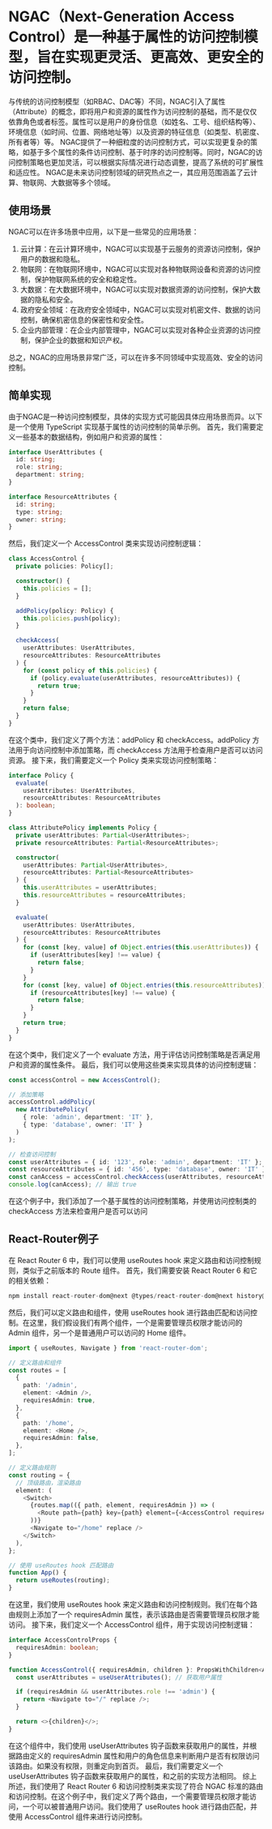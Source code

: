 # NGAC（Next-Generation Access Control）是一种基于属性的访问控制模型，旨在实现更灵活、更高效、更安全的访问控制。
与传统的访问控制模型（如RBAC、DAC等）不同，NGAC引入了属性（Attribute）的概念，即将用户和资源的属性作为访问控制的基础，而不是仅仅依靠角色或者标签。属性可以是用户的身份信息（如姓名、工号、组织结构等）、环境信息（如时间、位置、网络地址等）以及资源的特征信息（如类型、机密度、所有者等）等。
NGAC提供了一种细粒度的访问控制方式，可以实现更复杂的策略，如基于多个属性的条件访问控制、基于时序的访问控制等。同时，NGAC的访问控制策略也更加灵活，可以根据实际情况进行动态调整，提高了系统的可扩展性和适应性。
NGAC是未来访问控制领域的研究热点之一，其应用范围涵盖了云计算、物联网、大数据等多个领域。
## 使用场景
NGAC可以在许多场景中应用，以下是一些常见的应用场景：

1. 云计算：在云计算环境中，NGAC可以实现基于云服务的资源访问控制，保护用户的数据和隐私。
2. 物联网：在物联网环境中，NGAC可以实现对各种物联网设备和资源的访问控制，保护物联网系统的安全和稳定性。
3. 大数据：在大数据环境中，NGAC可以实现对数据资源的访问控制，保护大数据的隐私和安全。
4. 政府安全领域：在政府安全领域中，NGAC可以实现对机密文件、数据的访问控制，确保机密信息的保密性和安全性。
5. 企业内部管理：在企业内部管理中，NGAC可以实现对各种企业资源的访问控制，保护企业的数据和知识产权。

总之，NGAC的应用场景非常广泛，可以在许多不同领域中实现高效、安全的访问控制。
## 简单实现
由于NGAC是一种访问控制模型，具体的实现方式可能因具体应用场景而异。以下是一个使用 TypeScript 实现基于属性的访问控制的简单示例。
首先，我们需要定义一些基本的数据结构，例如用户和资源的属性：
```typescript
interface UserAttributes {
  id: string;
  role: string;
  department: string;
}

interface ResourceAttributes {
  id: string;
  type: string;
  owner: string;
}

```
然后，我们定义一个 AccessControl 类来实现访问控制逻辑：
```typescript
class AccessControl {
  private policies: Policy[];

  constructor() {
    this.policies = [];
  }

  addPolicy(policy: Policy) {
    this.policies.push(policy);
  }

  checkAccess(
    userAttributes: UserAttributes,
    resourceAttributes: ResourceAttributes
  ) {
    for (const policy of this.policies) {
      if (policy.evaluate(userAttributes, resourceAttributes)) {
        return true;
      }
    }
    return false;
  }
}

```
在这个类中，我们定义了两个方法：addPolicy 和 checkAccess。addPolicy 方法用于向访问控制中添加策略，而 checkAccess 方法用于检查用户是否可以访问资源。
接下来，我们需要定义一个 Policy 类来实现访问控制策略：
```typescript
interface Policy {
  evaluate(
    userAttributes: UserAttributes,
    resourceAttributes: ResourceAttributes
  ): boolean;
}

class AttributePolicy implements Policy {
  private userAttributes: Partial<UserAttributes>;
  private resourceAttributes: Partial<ResourceAttributes>;

  constructor(
    userAttributes: Partial<UserAttributes>,
    resourceAttributes: Partial<ResourceAttributes>
  ) {
    this.userAttributes = userAttributes;
    this.resourceAttributes = resourceAttributes;
  }

  evaluate(
    userAttributes: UserAttributes,
    resourceAttributes: ResourceAttributes
  ) {
    for (const [key, value] of Object.entries(this.userAttributes)) {
      if (userAttributes[key] !== value) {
        return false;
      }
    }
    for (const [key, value] of Object.entries(this.resourceAttributes)) {
      if (resourceAttributes[key] !== value) {
        return false;
      }
    }
    return true;
  }
}

```
在这个类中，我们定义了一个 evaluate 方法，用于评估访问控制策略是否满足用户和资源的属性条件。
最后，我们可以使用这些类来实现具体的访问控制逻辑：
```typescript
const accessControl = new AccessControl();

// 添加策略
accessControl.addPolicy(
  new AttributePolicy(
    { role: 'admin', department: 'IT' },
    { type: 'database', owner: 'IT' }
  )
);

// 检查访问控制
const userAttributes = { id: '123', role: 'admin', department: 'IT' };
const resourceAttributes = { id: '456', type: 'database', owner: 'IT' };
const canAccess = accessControl.checkAccess(userAttributes, resourceAttributes);
console.log(canAccess); // 输出 true

```
在这个例子中，我们添加了一个基于属性的访问控制策略，并使用访问控制类的 checkAccess 方法来检查用户是否可以访问
## React-Router例子
在 React Router 6 中，我们可以使用 useRoutes hook 来定义路由和访问控制规则，类似于之前版本的 Route 组件。
首先，我们需要安装 React Router 6 和它的相关依赖：
```typescript
npm install react-router-dom@next @types/react-router-dom@next history@5

```
然后，我们可以定义路由和组件，使用 useRoutes hook 进行路由匹配和访问控制。在这里，我们假设我们有两个组件，一个是需要管理员权限才能访问的 Admin 组件，另一个是普通用户可以访问的 Home 组件。
```typescript
import { useRoutes, Navigate } from 'react-router-dom';

// 定义路由和组件
const routes = [
  {
    path: '/admin',
    element: <Admin />,
    requiresAdmin: true,
  },
  {
    path: '/home',
    element: <Home />,
    requiresAdmin: false,
  },
];

// 定义路由规则
const routing = {
  // 顶级路由，渲染路由
  element: (
    <Switch>
      {routes.map(({ path, element, requiresAdmin }) => (
        <Route path={path} key={path} element={<AccessControl requiresAdmin={requiresAdmin}>{element}</AccessControl>} />
      ))}
      <Navigate to="/home" replace />
    </Switch>
  ),
};

// 使用 useRoutes hook 匹配路由
function App() {
  return useRoutes(routing);
}

```
在这里，我们使用 useRoutes hook 来定义路由和访问控制规则。我们在每个路由规则上添加了一个 requiresAdmin 属性，表示该路由是否需要管理员权限才能访问。
接下来，我们定义一个 AccessControl 组件，用于实现访问控制逻辑：
```typescript
interface AccessControlProps {
  requiresAdmin: boolean;
}

function AccessControl({ requiresAdmin, children }: PropsWithChildren<AccessControlProps>) {
  const userAttributes = useUserAttributes(); // 获取用户属性

  if (requiresAdmin && userAttributes.role !== 'admin') {
    return <Navigate to="/" replace />;
  }

  return <>{children}</>;
}

```
在这个组件中，我们使用 useUserAttributes 钩子函数来获取用户的属性，并根据路由定义的 requiresAdmin 属性和用户的角色信息来判断用户是否有权限访问该路由。如果没有权限，则重定向到首页。
最后，我们需要定义一个 useUserAttributes 钩子函数来获取用户的属性，和之前的实现方法相同。
综上所述，我们使用了 React Router 6 和访问控制类来实现了符合 NGAC 标准的路由和访问控制。在这个例子中，我们定义了两个路由，一个需要管理员权限才能访问，一个可以被普通用户访问。我们使用了 useRoutes hook 进行路由匹配，并使用 AccessControl 组件来进行访问控制。
